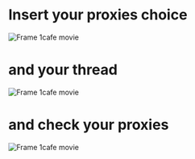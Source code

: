 # Insert your proxies choice

![Frame 1cafe movie](https://media.discordapp.net/attachments/820760705220345896/822607490440888380/unknown.png)

# and your thread

![Frame 1cafe movie](https://media.discordapp.net/attachments/820760705220345896/822607525417189397/unknown.png)

# and check your proxies

![Frame 1cafe movie](https://media.discordapp.net/attachments/820760705220345896/822607563551277137/unknown.png)
